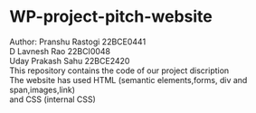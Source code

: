 # WP-project-pitch-website
Author: Pranshu Rastogi 22BCE0441<br>D Lavnesh Rao 22BCI0048<br>Uday Prakash Sahu 22BCE2420
<br>
This repository contains the code of our project discription 
<br>
The website has used HTML (semantic elements,forms, div and span,images,link)
<br>
and CSS (internal CSS)

